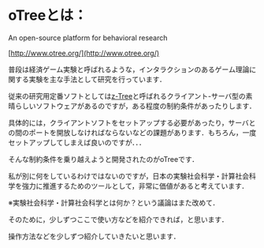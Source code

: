 # oTreeとは：

An open-source platform for behavioral research

[http://www.otree.org/](http://www.otree.org/)

普段は経済ゲーム実験と呼ばれるような，インタラクションのあるゲーム理論に関する実験を主な手法として研究を行っています．

従来の研究用定番ソフトとしては[z-Tree](http://www.ztree.uzh.ch/en.html)と呼ばれるクライアント-サーバ型の素晴らしいソフトウェアがあるのですが，ある程度の制約条件があったりします．

具体的には，クライアントソフトをセットアップする必要があったり，サーバとの間のポートを開放しなければならないなどの課題があります．もちろん，一度セットアップしてしまえば良いのですが．．．

そんな制約条件を乗り越えようと開発されたのがoTreeです．

私が別に何をしているわけではないのですが，日本の実験社会科学・計算社会科学を強力に推進するためのツールとして，非常に価値があると考えています．

※実験社会科学・計算社会科学とは何か？という議論はまた改めて．

そのために，少しずつここで使い方などを紹介できれば，と思います．

操作方法などを少しずつ紹介していきたいと思います．

